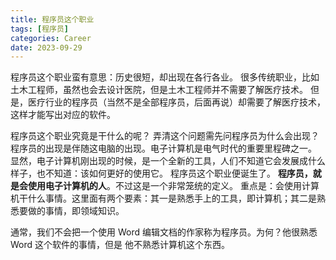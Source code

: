 ```yaml
---
title: 程序员这个职业
tags: [程序员]
categories: Career
date: 2023-09-29
---
```


程序员这个职业蛮有意思：历史很短，却出现在各行各业。
很多传统职业，比如土木工程师，虽然也会去设计医院，但是土木工程师并不需要了解医疗技术。
但是，医疗行业的程序员（当然不是全部程序员，后面再说）却需要了解医疗技术，这样才能写出对应的软件。

程序员这个职业究竟是干什么的呢？
弄清这个问题需先问程序员为什么会出现？程序员的出现是伴随这电脑的出现。电子计算机是电气时代的重要里程碑之一。
显然，电子计算机刚出现的时候，是一个全新的工具，人们不知道它会发展成什么样子，也不知道：该如何更好的使用它。
程序员这个职业便诞生了。
**程序员，就是会使用电子计算机的人**。不过这是一个非常笼统的定义。
重点是：会使用计算机干什么事情。这里面有两个要素：其一是熟悉手上的工具，即计算机；其二是熟悉要做的事情，即领域知识。

通常，我们不会把一个使用 Word 编辑文档的作家称为程序员。为何？他很熟悉 Word 这个软件的事情，但是
他不熟悉计算机这个东西。
